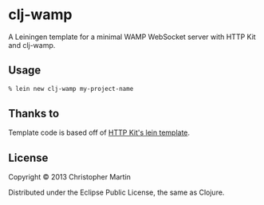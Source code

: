 # clj-wamp

A Leiningen template for a minimal WAMP WebSocket server with HTTP Kit and clj-wamp.

## Usage

```bash
% lein new clj-wamp my-project-name
```

## Thanks to

Template code is based off of [HTTP Kit's lein template](https://github.com/http-kit/lein-template).

## License

Copyright © 2013 Christopher Martin

Distributed under the Eclipse Public License, the same as Clojure.

